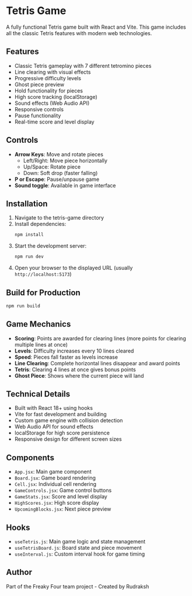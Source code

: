 # Tetris Game

A fully functional Tetris game built with React and Vite. This game includes all the classic Tetris features with modern web technologies.

## Features

- Classic Tetris gameplay with 7 different tetromino pieces
- Line clearing with visual effects
- Progressive difficulty levels
- Ghost piece preview
- Hold functionality for pieces
- High score tracking (localStorage)
- Sound effects (Web Audio API)
- Responsive controls
- Pause functionality
- Real-time score and level display

## Controls

- **Arrow Keys**: Move and rotate pieces
  - Left/Right: Move piece horizontally
  - Up/Space: Rotate piece
  - Down: Soft drop (faster falling)
- **P or Escape**: Pause/unpause game
- **Sound toggle**: Available in game interface

## Installation

1. Navigate to the tetris-game directory
2. Install dependencies:
   ```bash
   npm install
   ```
3. Start the development server:
   ```bash
   npm run dev
   ```
4. Open your browser to the displayed URL (usually `http://localhost:5173`)

## Build for Production

```bash
npm run build
```

## Game Mechanics

- **Scoring**: Points are awarded for clearing lines (more points for clearing multiple lines at once)
- **Levels**: Difficulty increases every 10 lines cleared
- **Speed**: Pieces fall faster as levels increase
- **Line Clearing**: Complete horizontal lines disappear and award points
- **Tetris**: Clearing 4 lines at once gives bonus points
- **Ghost Piece**: Shows where the current piece will land

## Technical Details

- Built with React 18+ using hooks
- Vite for fast development and building
- Custom game engine with collision detection
- Web Audio API for sound effects
- localStorage for high score persistence
- Responsive design for different screen sizes

## Components

- `App.jsx`: Main game component
- `Board.jsx`: Game board rendering
- `Cell.jsx`: Individual cell rendering
- `GameControls.jsx`: Game control buttons
- `GameStats.jsx`: Score and level display
- `HighScores.jsx`: High score display
- `UpcomingBlocks.jsx`: Next piece preview

## Hooks

- `useTetris.js`: Main game logic and state management
- `useTetrisBoard.js`: Board state and piece movement
- `useInterval.js`: Custom interval hook for game timing

## Author

Part of the Freaky Four team project - Created by Rudraksh
